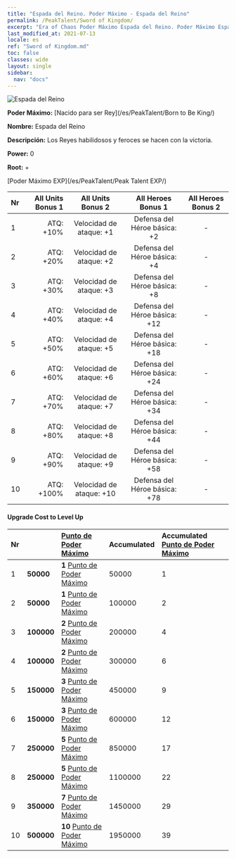 ```yaml
---
title: "Espada del Reino. Poder Máximo - Espada del Reino"
permalink: /PeakTalent/Sword of Kingdom/
excerpt: "Era of Chaos Poder Máximo Espada del Reino. Poder Máximo Espada del Reino. Espada del Reino"
last_modified_at: 2021-07-13
locale: es
ref: "Sword of Kingdom.md"
toc: false
classes: wide
layout: single
sidebar:
  nav: "docs"
---
```


  ![Espada del Reino](/images/pt/talent_4401.png)

  **Poder Máximo:** [Nacido para ser Rey](/es/PeakTalent/Born to Be King/)

  **Nombre:** Espada del Reino

  **Descripción:** Los Reyes habilidosos y feroces se hacen con la victoria.

  **Power:** 0

  **Root:** +

  [Poder Máximo EXP](/es/PeakTalent/Peak Talent EXP/)

  | Nr | All Units Bonus 1 | All Units Bonus 2 | All Heroes Bonus 1 | All Heroes Bonus 2 |
  |:---|--------------:|:-------------:|:-------------:|:-------------:|
  | 1 | ATQ: +10% | Velocidad de ataque: +1 | Defensa del Héroe básica: +2 | - |
  | 2 | ATQ: +20% | Velocidad de ataque: +2 | Defensa del Héroe básica: +4 | - |
  | 3 | ATQ: +30% | Velocidad de ataque: +3 | Defensa del Héroe básica: +8 | - |
  | 4 | ATQ: +40% | Velocidad de ataque: +4 | Defensa del Héroe básica: +12 | - |
  | 5 | ATQ: +50% | Velocidad de ataque: +5 | Defensa del Héroe básica: +18 | - |
  | 6 | ATQ: +60% | Velocidad de ataque: +6 | Defensa del Héroe básica: +24 | - |
  | 7 | ATQ: +70% | Velocidad de ataque: +7 | Defensa del Héroe básica: +34 | - |
  | 8 | ATQ: +80% | Velocidad de ataque: +8 | Defensa del Héroe básica: +44 | - |
  | 9 | ATQ: +90% | Velocidad de ataque: +9 | Defensa del Héroe básica: +58 | - |
  | 10 | ATQ: +100% | Velocidad de ataque: +10 | Defensa del Héroe básica: +78 | - |


#### Upgrade Cost to Level Up

  | Nr | <i class="fas fa-coins"/> | [Punto de Poder Máximo](/ItemsES/con_934/) | Accumulated <i class="fas fa-coins"/> | Accumulated [Punto de Poder Máximo](/ItemsES/con_934/) |
  |:---|:--------------|:-------------|:-------------|:-------------|
  | 1 | **50000** | **1** [Punto de Poder Máximo](/ItemsES/con_934/) | 50000 | 1 |
  | 2 | **50000** | **1** [Punto de Poder Máximo](/ItemsES/con_934/) | 100000 | 2 |
  | 3 | **100000** | **2** [Punto de Poder Máximo](/ItemsES/con_934/) | 200000 | 4 |
  | 4 | **100000** | **2** [Punto de Poder Máximo](/ItemsES/con_934/) | 300000 | 6 |
  | 5 | **150000** | **3** [Punto de Poder Máximo](/ItemsES/con_934/) | 450000 | 9 |
  | 6 | **150000** | **3** [Punto de Poder Máximo](/ItemsES/con_934/) | 600000 | 12 |
  | 7 | **250000** | **5** [Punto de Poder Máximo](/ItemsES/con_934/) | 850000 | 17 |
  | 8 | **250000** | **5** [Punto de Poder Máximo](/ItemsES/con_934/) | 1100000 | 22 |
  | 9 | **350000** | **7** [Punto de Poder Máximo](/ItemsES/con_934/) | 1450000 | 29 |
  | 10 | **500000** | **10** [Punto de Poder Máximo](/ItemsES/con_934/) | 1950000 | 39 |
